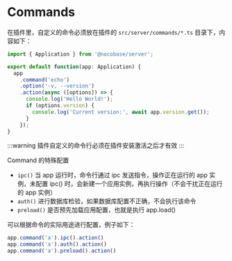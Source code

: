 # Commands

在插件里，自定义的命令必须放在插件的 `src/server/commands/*.ts` 目录下，内容如下：

```ts
import { Application } from '@nocobase/server';

export default function(app: Application) {
  app
    .command('echo')
    .option('-v, --version')
    .action(async ([options]) => {
      console.log('Hello World!');
      if (options.version) {
        console.log('Current version:', await app.version.get());
      }
    });
}
```

:::warning
插件自定义的命令行必须在插件安装激活之后才有效
:::

Command 的特殊配置

- `ipc()` 当 app 运行时，命令行通过 ipc 发送指令，操作正在运行的 app 实例，未配置 ipc() 时，会新建一个应用实例，再执行操作（不会干扰正在运行的 app 实例）
- `auth()` 进行数据库检验，如果数据库配置不正确，不会执行该命令
- `preload()` 是否预先加载应用配置，也就是执行 app.load()

可以根据命令的实际用途进行配置，例子如下：

```ts
app.command('a').ipc().action()
app.command('a').auth().action()
app.command('a').preload().action()
```
